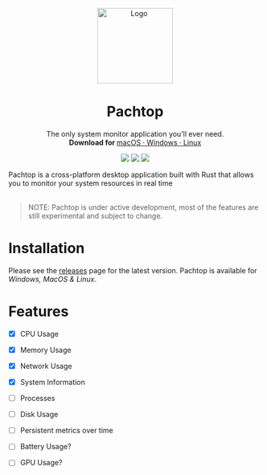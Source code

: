 <p align="center">
  <a href="#">
    
  </a>
  <p align="center">
   <img width="150" height="150" src="https://github.com/pacholoamit/pachtop/blob/master/public/logo-white.png" alt="Logo">
  </p>
  <h1 align="center"><b>Pachtop</b></h1>
  <p align="center">
  The only system monitor application you'll ever need.
    <br />
    <b>Download for </b>
    <a href="https://github.com/pacholoamit/pachtop/releases">
    macOS
    ·
    Windows
    ·
    Linux
    </a>
    <br />
    <p align="center">
    <img src="https://img.shields.io/github/workflow/status/pacholoamit/pachtop/test/master" />
    <img src="https://img.shields.io/github/license/pacholoamit/pachtop" />
    <a href="https://github.com/pacholoamit/pachtop/releases">
      <img src="https://img.shields.io/github/v/release/pacholoamit/pachtop">
    </a>
  </p>
</p>
Pachtop is a cross-platform desktop application built with Rust that allows you to monitor your system resources in real time 
<br/>
<br/>

> NOTE: Pachtop is under active development, most of the features are still experimental and subject to change.

# Installation

Please see the <a href="https://github.com/pacholoamit/pachtop/releases">releases</a> page for the latest version. Pachtop is available for <i>Windows, MacOS & Linux</i>.

# Features
- [x] CPU Usage
- [x] Memory Usage
- [x] Network Usage
- [x] System Information
- [ ] Processes
- [ ] Disk Usage
- [ ] Persistent metrics over time
- [ ] Battery Usage?
- [ ] GPU Usage?

